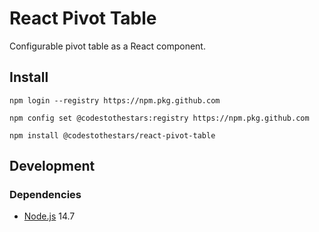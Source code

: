 # React Pivot Table
Configurable pivot table as a React component.

## Install
```Shell
npm login --registry https://npm.pkg.github.com

npm config set @codestothestars:registry https://npm.pkg.github.com

npm install @codestothestars/react-pivot-table
```

## Development
### Dependencies
* [Node.js](https://nodejs.org) 14.7
